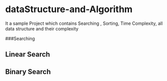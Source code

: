 # dataStructure-and-Algorithm
It a sample Project which contains Searching , Sorting, Time Complexity, all data structure and their complexity

###Searching

## Linear Search
## Binary Search
